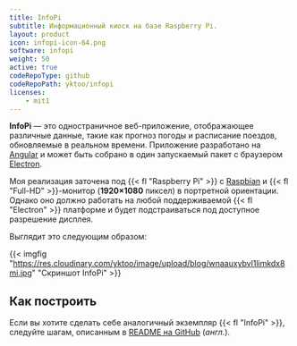 ```yaml
---
title: InfoPi
subtitle: Информационный киоск на базе Raspberry Pi.
layout: product
icon: infopi-icon-64.png
software: infopi
weight: 50
active: true
codeRepoType: github
codeRepoPath: yktoo/infopi
licenses:
    - mit1
---
```


**InfoPi** — это одностраничное веб-приложение, отображающее различные данные, такие как прогноз погоды и расписание поездов, обновляемые в реальном времени. Приложение разработано на [Angular](https://angular.io/) и может быть собрано в один запускаемый пакет с браузером [Electron](https://www.electronjs.org/).

Моя реализация заточена под {{< fl "Raspberry Pi" >}} с [Raspbian](https://www.raspberrypi.org/downloads/raspbian/) и {{< fl "Full-HD" >}}-монитор (**1920×1080** пиксел) в портретной ориентации. Однако оно должно работать на любой поддерживаемой {{< fl "Electron" >}} платформе и будет подстраиваться под доступное разрешение дисплея.

Выглядит это следующим образом:

{{< imgfig "https://res.cloudinary.com/yktoo/image/upload/blog/wnaauxybvl1limkdx8mi.jpg" "Скриншот InfoPi" >}}

## Как построить

Если вы хотите сделать себе аналогичный экземпляр {{< fl "InfoPi" >}}, следуйте шагам, описанным в [README на GitHub](https://github.com/yktoo/infopi/blob/master/README.md) (*англ.*).
